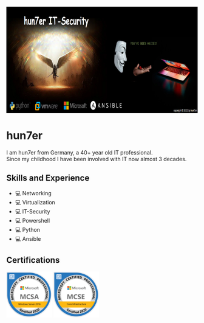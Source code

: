[<img src='https://github.com/hun7erITSecurity/hun7erITSecurity/blob/main/header.png' alt='header' height='280'>](https://github.com/hun7erITSecurity)

# hun7er
I am hun7er from Germany, a 40+ year old IT professional.  
Since my childhood I have been involved with IT now almost 3 decades.  

## Skills and Experience
* 💻 Networking
* 💻 Virtualization
* 💻 IT-Security
* 💻 Powershell
* 💻 Python
* 💻 Ansible

## Certifications
[<img src='https://github.com/hun7erITSecurity/hun7erITSecurity/blob/main/MCSA-Windows%20Server%202016.png' alt='MCSA' height='120'>](https://github.com/hun7erITSecurity) 
[<img src='https://github.com/hun7erITSecurity/hun7erITSecurity/blob/main/MCSE-Core_Infrastructure.png' alt='MCSE' height='120'>](https://github.com/hun7erITSecurity) 
